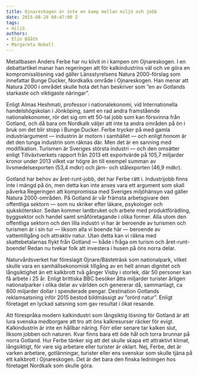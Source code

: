 ```yaml
---
title: Ojnareskogen är inte en kamp mellan miljö och jobb
date: 2015-08-28 08:47:00 Z
tags:
- miljö
authors:
- Elin Bååth
- Margareta Nobell
---
```


Metallbasen Anders Ferbe har nu klivit in i kampen om Ojnareskogen. I en debattartikel manar han regeringen att för kalkindustrins väl och ve göra en kompromisslösning vad gäller Länsstyrelsens Natura 2000-förslag som innefattar Bunge Ducker, Nordkalks område i Ojnareskogen. Han menar att Natura 2000 i området skulle hota det han beskriver som ”en av Gotlands starkaste och viktigaste näringar”.

Enligt Almas Heshmati, professor i nationalekonomi, vid Internationella handelshögskolan i Jönköping, samt en rad andra framstående nationalekonomer, rör det sig om ett 50-tal jobb som kan försvinna från Gotland, och då bara om Nordkalk väljer att inte ta andra områden på ön i bruk om det blir stopp i Bunge:Ducker. Ferbe trycker på med gamla industriargument — industrin är motorn i samhället — och enligt honom är det den tunga industrin som räknas där. Men det är en sanning med modifikation. Turismen är Sveriges största industri — och den omsätter enligt Tillväxtverkets rapport från 2013 ett exportvärde på 105,7 miljarder kronor under 2013 vilket var högre än till exempel summan av livsmedelsexporten (53,4 mdkr) och järn- och stålexporten (46,9 mdkr).

Gotland har behov av året-runt-jobb, det har Ferbe rätt i. Industrijobb finns inte i mängd på ön, men detta kan inte anses vara ett argument som skall påverka Regeringen att kompromissa med Sveriges miljöhänsyn vad gäller Natura 2000-områden. På Gotland är vår främsta arbetsgivare den offentliga sektorn — som nu skriker efter läkare, psykologer och sjuksköterskor. Sedan kommer lantbruket och arbete med produktförädling, byggsektor och handel samt småföretagande i olika former. Alla utom den offentliga sektorn och den lilla industri vi har är beroende av turismen och turismen är i sin tur — liksom alla vi boende här — beroende av vattentillgång och attraktiv natur. Utan detta kan vi räkna med skattebetalarnas flykt från Gotland — både i fråga om turism och året-runt-boende! Redan nu tvekar folk att investera i husen på öns norra delar.

Naturvårdsverket har föreslagit Ojnare/Bästeträsk som nationalpark, vilket skulle vara en samhällsekonomisk tillgång av en helt annan dignitet och långsiktighet än ett kalkbrott två gånger Visby i storlek, där 50 personer kan få arbete i 25 år. Enligt brittiska BBC besöker åtta miljarder turister årligen nationalparker i olika delar av världen och genererar då, sammanlagt, ca 600 miljarder dollar i spenderade pengar. Destination Gotlands reklamsatsning inför 2015 bestod bildmässigt av ”orörd natur”. Enligt företaget en lyckad satsning som gav resultat i ökat resande.

Att förespråka modern kalkindustri som långsiktig lösning för Gotland är att lura svenska medborgare att tro att öns kalkresurser räcker för evigt. Kalkindustrin är inte en hållbar näring. Förr eller senare tar kalken slut, liksom jobben och naturen. Kvar finns bara ett öde hål och torra brunnar på norra Gotland. Hur Ferbe tänker sig att det skulle skapa ett attraktivt klimat, långsiktigt, för vare sig arbetare eller turister är oklart. Nej, Ferbe, det är varken arbetare, gotlänningar, turister eller ens svenskar som skulle tjäna på ett kalkbrott i Ojnareskogen. Det är det bara den finska ledningen hos företaget Nordkalk som skulle göra.